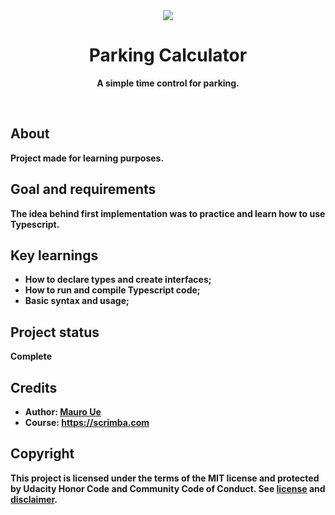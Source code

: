 <div align="center"><img src="https://hermes.digitalinnovation.one/tracks/a0fb3b13-3dd0-495e-8f07-77cc1a85991f.png" style="height=200px, width=200px"></div>
<h1 align="center">Parking Calculator</h1>
<p align="center"><strong>A simple time control for parking.</p>
<br/>

<h2>About</h2>
Project made for learning purposes.

<h2>Goal and requirements</h2>

The idea behind first implementation was to practice and learn how to use Typescript.

<h2>Key learnings</h2>

- How to declare types and create interfaces;
- How to run and compile Typescript code;
- Basic syntax and usage;

[//]: # ( If project has been improved after submission, here is a good place to specify it.)

<h2>Project status</h2>

Complete

<h2>Credits</h2>

- Author: <a href="https://twitter.com/mauroue" target="_blank">Mauro Ue</a>
- Course: https://scrimba.com

<h2>Copyright</h2>
This project is licensed under the terms of the MIT license and protected by Udacity Honor Code and Community Code of Conduct. See <a href="LICENSE.md">license</a> and <a href="LICENSE.DISCLAIMER.md">disclaimer</a>.

